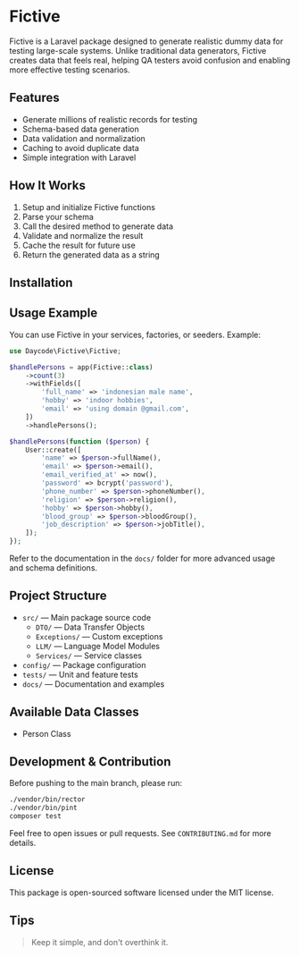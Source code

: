 # Fictive

Fictive is a Laravel package designed to generate realistic dummy data for testing large-scale systems. Unlike traditional data generators, Fictive creates data that feels real, helping QA testers avoid confusion and enabling more effective testing scenarios.

## Features

- Generate millions of realistic records for testing
- Schema-based data generation
- Data validation and normalization
- Caching to avoid duplicate data
- Simple integration with Laravel

## How It Works

1. Setup and initialize Fictive functions
2. Parse your schema
3. Call the desired method to generate data
4. Validate and normalize the result
5. Cache the result for future use
6. Return the generated data as a string

## Installation

## Usage Example

You can use Fictive in your services, factories, or seeders. Example:

```php
use Daycode\Fictive\Fictive;

$handlePersons = app(Fictive::class)
    ->count(3)
    ->withFields([
        'full_name' => 'indonesian male name',
        'hobby' => 'indoor hobbies',
        'email' => 'using domain @gmail.com',
    ])
    ->handlePersons();

$handlePersons(function ($person) {
    User::create([
        'name' => $person->fullName(),
        'email' => $person->email(),
        'email_verified_at' => now(),
        'password' => bcrypt('password'),
        'phone_number' => $person->phoneNumber(),
        'religion' => $person->religion(),
        'hobby' => $person->hobby(),
        'blood_group' => $person->bloodGroup(),
        'job_description' => $person->jobTitle(),
    ]);
});
```

Refer to the documentation in the `docs/` folder for more advanced usage and schema definitions.

## Project Structure

- `src/` — Main package source code
  - `DTO/` — Data Transfer Objects
  - `Exceptions/` — Custom exceptions
  - `LLM/` — Language Model Modules
  - `Services/` — Service classes
- `config/` — Package configuration
- `tests/` — Unit and feature tests
- `docs/` — Documentation and examples

## Available Data Classes
- Person Class

## Development & Contribution

Before pushing to the main branch, please run:

```sh
./vendor/bin/rector
./vendor/bin/pint
composer test
```

Feel free to open issues or pull requests. See `CONTRIBUTING.md` for more details.

## License

This package is open-sourced software licensed under the MIT license.

## Tips

> Keep it simple, and don't overthink it.
